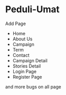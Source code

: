 # Peduli-Umat

Add Page
- Home
- About Us
- Campaign
- Term
- Contact
- Campaign Detail
- Stories Detail
- Login Page
- Register Page

and more bugs on all page
